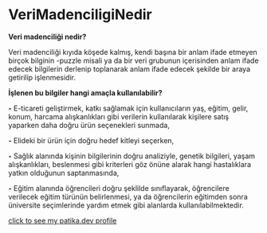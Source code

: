 # VeriMadenciligiNedir
**Veri madenciliği nedir?** 

  Veri madenciliği kıyıda köşede kalmış, kendi başına bir anlam ifade etmeyen birçok bilginin -puzzle misali
ya da bir veri grubunun içerisinden anlam ifade edecek bilgilerin derlenip toplanarak anlam ifade edecek 
şekilde bir araya getirilip işlenmesidir. 

**İşlenen bu bilgiler hangi amaçla kullanılabilir?**

**-** E-ticareti geliştirmek, katkı sağlamak için kullanıcıların yaş, eğitim, gelir, konum, harcama alışkanlıkları
gibi verilerin kullanılarak kişilere satış yaparken daha doğru ürün seçenekleri sunmada,

**-** Elideki bir ürün için doğru hedef kitleyi seçerken, 

**-** Sağlık alanında kişinin bilgilerinin doğru analiziyle, genetik bilgileri, yaşam alışkanlıkları, beslenmesi 
gibi kriterleri göz önüne alarak hangi hastalıklara yatkın olduğunun saptanmasında, 

**-** Eğitim alanında öğrencileri doğru şeklilde sınıflayarak, öğrencilere verilecek eğitim türünün belirlenmesi, 
ya da öğrencilerin eğitimden sonra üniversite seçimlerinde yardım etmek gibi alanlarda kullanılabilmektedir.

[click to see my patika.dev profile](https://app.patika.dev/zynps)
